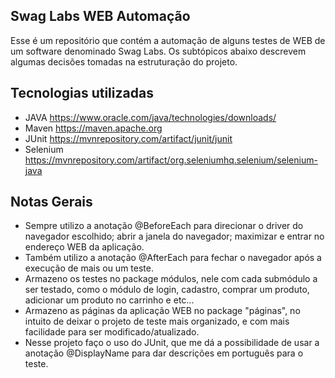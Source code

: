 ## Swag Labs WEB Automação
Esse é um repositório que contém a automação de alguns testes de WEB de um software denominado Swag Labs. Os subtópicos abaixo descrevem algumas decisões tomadas na estruturação do projeto.

## Tecnologias utilizadas

- JAVA
  https://www.oracle.com/java/technologies/downloads/
- Maven
  https://maven.apache.org
- JUnit
  https://mvnrepository.com/artifact/junit/junit
- Selenium
  https://mvnrepository.com/artifact/org.seleniumhq.selenium/selenium-java
## Notas Gerais
- Sempre utilizo a anotação @BeforeEach para direcionar o driver do navegador escolhido; abrir a janela do navegador; maximizar e entrar no endereço WEB da aplicação.
- Também utilizo a anotação @AfterEach para fechar o navegador após a execução de mais ou um teste.
- Armazeno os testes no package módulos, nele com cada submódulo a ser testado, como o módulo de login, cadastro, comprar um produto, adicionar um produto no carrinho e etc...
- Armazeno as páginas da aplicação WEB no package "páginas", no intuito de deixar o projeto de teste mais organizado, e com mais facilidade para ser modificado/atualizado.
- Nesse projeto faço o uso do JUnit, que me dá a possibilidade de usar a anotação @DisplayName para dar descrições em português para o teste.
